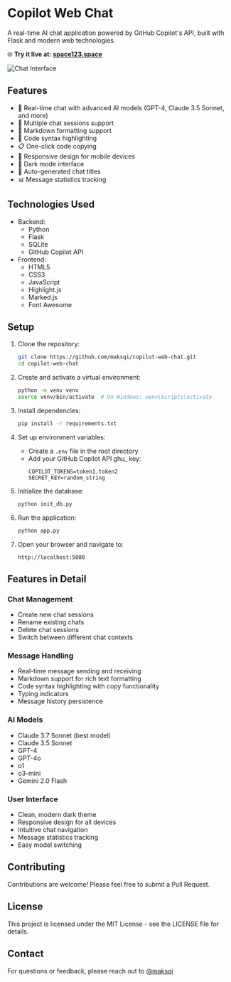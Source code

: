 # Copilot Web Chat

A real-time AI chat application powered by GitHub Copilot's API, built with Flask and modern web technologies.

🌐 **Try it live at: [space123.space](https://space123.space/)**

![Chat Interface](https://i.imgur.com/EwWdvMv.png)

## Features

- 🤖 Real-time chat with advanced AI models (GPT-4, Claude 3.5 Sonnet, and more)
- 💬 Multiple chat sessions support
- 📝 Markdown formatting support
- 🎨 Code syntax highlighting
- 📋 One-click code copying
- 📱 Responsive design for mobile devices
- 🌙 Dark mode interface
- 🔄 Auto-generated chat titles
- 📊 Message statistics tracking

## Technologies Used

- Backend:
  - Python
  - Flask
  - SQLite
  - GitHub Copilot API
- Frontend:
  - HTML5
  - CSS3
  - JavaScript
  - Highlight.js
  - Marked.js
  - Font Awesome

## Setup

1. Clone the repository:
   ```bash
   git clone https://github.com/maksqi/copilot-web-chat.git
   cd copilot-web-chat
   ```

2. Create and activate a virtual environment:
   ```bash
   python -m venv venv
   source venv/bin/activate  # On Windows: venv\Scripts\activate
   ```

3. Install dependencies:
   ```bash
   pip install -r requirements.txt
   ```

4. Set up environment variables:
   - Create a `.env` file in the root directory
   - Add your GitHub Copilot API ghu_ key:
     ```
     COPILOT_TOKENS=token1,token2
     SECRET_KEY=random_string
     ```

5. Initialize the database:
   ```bash
   python init_db.py
   ```

6. Run the application:
   ```bash
   python app.py
   ```

7. Open your browser and navigate to:
   ```
   http://localhost:5000
   ```

## Features in Detail

### Chat Management
- Create new chat sessions
- Rename existing chats
- Delete chat sessions
- Switch between different chat contexts

### Message Handling
- Real-time message sending and receiving
- Markdown support for rich text formatting
- Code syntax highlighting with copy functionality
- Typing indicators
- Message history persistence

### AI Models
  - Claude 3.7 Sonnet (best model)
  - Claude 3.5 Sonnet
  - GPT-4
  - GPT-4o
  - o1
  - o3-mini
  - Gemini 2.0 Flash

### User Interface
- Clean, modern dark theme
- Responsive design for all devices
- Intuitive chat navigation
- Message statistics tracking
- Easy model switching

## Contributing

Contributions are welcome! Please feel free to submit a Pull Request.

## License

This project is licensed under the MIT License - see the LICENSE file for details.

## Contact

For questions or feedback, please reach out to [@maksqi](https://github.com/maksqi)